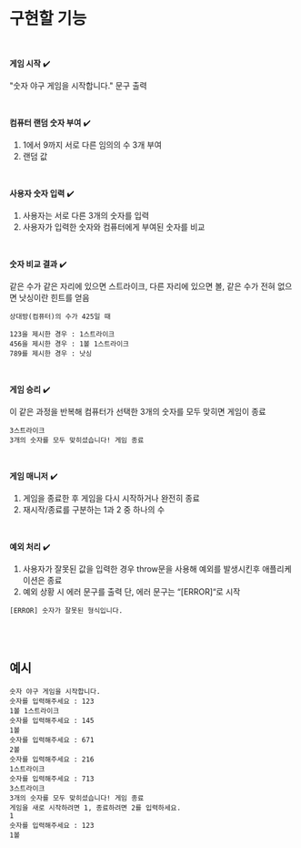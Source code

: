 # 구현할 기능

<br />

**게임 시작** ✔️

"숫자 야구 게임을 시작합니다." 문구 출력

<br />

**컴퓨터 랜덤 숫자 부여** ✔️

1. 1에서 9까지 서로 다른 임의의 수 3개 부여
2. 랜덤 값

<br />

**사용자 숫자 입력** ✔️

1. 사용자는 서로 다른 3개의 숫자를 입력
2. 사용자가 입력한 숫자와 컴퓨터에게 부여된 숫자를 비교

<br />

**숫자 비교 결과** ✔️

같은 수가 같은 자리에 있으면 스트라이크, 다른 자리에 있으면 볼, 같은 수가 전혀 없으면 낫싱이란 힌트를 얻음<br />

```plaintext
상대방(컴퓨터)의 수가 425일 때

123을 제시한 경우 : 1스트라이크
456을 제시한 경우 : 1볼 1스트라이크
789를 제시한 경우 : 낫싱
```

<br />

**게임 승리** ✔️

이 같은 과정을 반복해 컴퓨터가 선택한 3개의 숫자를 모두 맞히면 게임이 종료<br />

```plaintext
3스트라이크
3개의 숫자를 모두 맞히셨습니다! 게임 종료
```

<br />

**게임 매니저** ✔️

1. 게임을 종료한 후 게임을 다시 시작하거나 완전히 종료
2. 재시작/종료를 구분하는 1과 2 중 하나의 수

<br />

**예외 처리** ✔️

1. 사용자가 잘못된 값을 입력한 경우 throw문을 사용해 예외를 발생시킨후 애플리케이션은 종료
2. 예외 상황 시 에러 문구를 출력 단, 에러 문구는 “[ERROR]“로 시작 <br />

```plaintext
[ERROR] 숫자가 잘못된 형식입니다.
```

<br />
<br />

## 예시

```plaintext
숫자 야구 게임을 시작합니다.
숫자를 입력해주세요 : 123
1볼 1스트라이크
숫자를 입력해주세요 : 145
1볼
숫자를 입력해주세요 : 671
2볼
숫자를 입력해주세요 : 216
1스트라이크
숫자를 입력해주세요 : 713
3스트라이크
3개의 숫자를 모두 맞히셨습니다! 게임 종료
게임을 새로 시작하려면 1, 종료하려면 2를 입력하세요.
1
숫자를 입력해주세요 : 123
1볼
```
